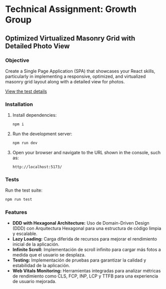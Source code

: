 # Technical Assignment: Growth Group

## Optimized Virtualized Masonry Grid with Detailed Photo View

### Objective
Create a Single Page Application (SPA) that showcases your React skills, particularly in implementing a responsive, optimized, and virtualized masonry grid layout along with a detailed view for photos.

[View the test details](./test.pdf)

### Installation
1. Install dependencies:
   ```bash
   npm i
   ```
2. Run the development server:
   ```bash
   npm run dev
   ```
3. Open your browser and navigate to the URL shown in the console, such as:
   ```
   http://localhost:5173/
   ```

### Tests
Run the test suite:
```bash
npm run test
```

### Features
- **DDD with Hexagonal Architecture:** Uso de Domain-Driven Design (DDD) con Arquitectura Hexagonal para una estructura de código limpia y escalable.
- **Lazy Loading:** Carga diferida de recursos para mejorar el rendimiento inicial de la aplicación.
- **Infinite Scroll:** Implementación de scroll infinito para cargar más fotos a medida que el usuario se desplaza.
- **Testing:** Implementación de pruebas para garantizar la calidad y estabilidad de la aplicación.
- **Web Vitals Monitoring:** Herramientas integradas para analizar métricas de rendimiento como CLS, FCP, INP, LCP y TTFB para una experiencia de usuario mejorada.

